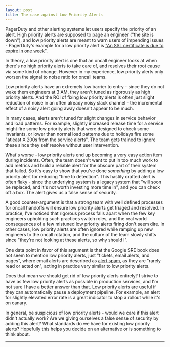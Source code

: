 ```yaml
---
layout: post
title: The case against Low Priority Alerts
---
```


PagerDuty and other alerting systems let users specify the priority of an alert. High priority alerts are supposed to page an engineer ("the site is down"), and low priority alerts are meant to warn users of impending issues - PagerDuty's example for a low priority alert is ["An SSL certificate is due to expire in one week"](https://response.pagerduty.com/oncall/alerting_principles/#an-ssl-certificate-is-due-to-expire-in-one-week).

In theory, a low priority alert is one that an oncall engineer looks at when there's no high priority alerts to take care of, and resolves their root cause via some kind of change. However in my experience, low priority alerts only worsen the signal to noise ratio for oncall teams.

Low priority alerts have an extremely low barrier to entry - since they do not wake them engineers at 3 AM, they aren't tuned as rigorously as high priority alerts. And the ROI of fixing low priority alerts is often just slight reduction of noise in an often already noisy slack channel - the incremental effect of a noisy alert going away doesn't appear to be much. 

In many cases, alerts aren't tuned for slight changes in service behavior and load patterns. For example, slightly increased release time for a service might fire some low priority alerts that were designed to check some invariants, or lower than normal load patterns due to holidays fire some "atleast X 200s from the service alerts". The team gets trained to ignore these since they self resolve without user intervention.

What's worse - low priority alerts end up becoming a very easy action item during incidents. Often, the team doesn't want to put in too much work to add metrics and build a reliable alert for the obscure part of their system that failed. So it's easy to show that you've done _something_ by adding a low priority alert for reducing "time to detection". This hastily crafted alert is often flaky - since the underlying system is a legacy system that "will soon be replaced, and it's not worth investing more time in", and you can check off a box. The alert gives us a false sense of security.

A good counter-argument is that a strong team with well defined processes for oncall handoffs will ensure low priority alerts get triaged and resolved. In practice, I've noticed that rigorous process falls apart when the few key engineers upholding such practices switch roles, and the real world consequences of a few mistuned low priority alerts firing don't seem dire. In other cases, low priority alerts are often ignored while ramping up new engineers to the oncall rotation, and the culture of the team slowly shifts since "they're not looking at these alerts, so why should I".

One data point in favor of this argument is that the Google SRE book does not seem to mention low priority alerts, just "tickets, email alerts, and pages", where email alerts are described as [alert spam](https://landing.google.com/sre/sre-book/chapters/monitoring-distributed-systems/#id-LvQuvtYS7UvI8h4), as they are "rarely read or acted on", acting in practice very similar to low priority alerts.

Does that mean we should get rid of low priority alerts entirely? I strive to have as few low priority alerts as possible in production services, and I'm not sure I have a better answer than that. Low priority alerts are useful if they can automatically pause a deployment pipeline. For example, an alert for slightly elevated error rate is a great indicator to stop a rollout while it's on canary.

In general, be suspicious of low priority alerts - would we care if this alert didn't actually work? Are we giving ourselves a false sense of security by adding this alert? What standards do we have for existing low priority alerts? Hopefully this helps you decide on an alternative or is something to think about.

-------
